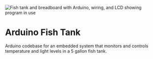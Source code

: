 ![Fish tank and breadboard with Arduino, wiring, and LCD showing program in use](/Users/emily/Documents/Arduino/temp/demo.jpg)
# Arduino Fish Tank
Arduino codebase for an embedded system that monitors and controls temperature and light levels in a 5 gallon fish tank.
